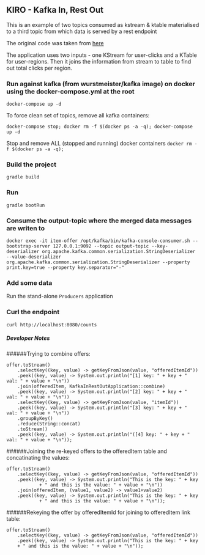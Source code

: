 ## KIRO - Kafka In, Rest Out

This is an example of two topics consumed as kstream & ktable materialised to a third topic from which data is served by a rest endpoint 

The original code was taken from [here](https://github.com/spring-cloud/spring-cloud-stream-samples/tree/master/kafka-streams-samples/kafka-streams-table-join)

The application uses two inputs - one KStream for user-clicks and a KTable for user-regions.
Then it joins the information from stream to table to find out total clicks per region.

### Run against kafka (from wurstmeister/kafka image) on docker using the docker-compose.yml at the root 

`docker-compose up -d`

To force clean set of topics, remove all kafka containers:

`docker-compose stop; docker rm -f $(docker ps -a -q); docker-compose up -d`
 
Stop and remove ALL (stopped and running) docker containers
`docker rm -f $(docker ps -a -q);` 

### Build the project

`gradle build`

### Run

`gradle bootRun`

### Consume the output-topic where the merged data messages are writen to

`docker exec -it item-offer /opt/kafka/bin/kafka-console-consumer.sh --bootstrap-server 127.0.0.1:9092 --topic output-topic --key-deserializer org.apache.kafka.common.serialization.StringDeserializer --value-deserializer org.apache.kafka.common.serialization.StringDeserializer --property print.key=true --property key.separator="-"`

### Add some data

Run the stand-alone `Producers` application

### Curl the endpoint

`curl http://localhost:8080/counts`

##### Developer Notes

######Trying to combine offers:
```
offer.toStream()
    .selectKey((key, value) -> getKeyFromJson(value, "offeredItemId"))
    .peek((key, value) -> System.out.println("[1] key: " + key + " val: " + value + "\n"))
    .join(offeredItem, KafkaInRestOutApplication::combine)
    .peek((key, value) -> System.out.println("[2] key: " + key + " val: " + value + "\n"))
    .selectKey((key, value) -> getKeyFromJson(value, "itemId"))
    .peek((key, value) -> System.out.println("[3] key: " + key + " val: " + value + "\n"))
    .groupByKey()
    .reduce(String::concat)
    .toStream()
    .peek((key, value) -> System.out.println("([4] key: " + key + " val: " + value + "\n"));
```

######Joining the re-keyed offers to the offeredItem table and concatinating the values:
```
offer.toStream()
    .selectKey((key, value) -> getKeyFromJson(value, "offeredItemId"))
    .peek((key, value) -> System.out.println("This is the key: " + key
            + " and this is the value: " + value + "\n"))
    .join(offeredItem, (value1, value2) -> value1+value2)
    .peek((key, value) -> System.out.println("This is the key: " + key
            + " and this is the value: " + value + "\n"));
```

######Rekeying the offer by offeredItemId for joining to offeredItem link table:

```
offer.toStream()
    .selectKey((key, value) -> getKeyFromJson(value, "offeredItemId"))
    .peek((key, value) -> System.out.println("This is the key: " + key
    + " and this is the value: " + value + "\n"));
```
